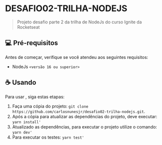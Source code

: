 # DESAFIO02-TRILHA-NODEJS


> Projeto desafio parte 2 da trilha de NodeJs do curso Ignite da Rocketseat


## 💻 Pré-requisitos

Antes de começar, verifique se você atendeu aos seguintes requisitos:
<!---Estes são apenas requisitos de exemplo. Adicionar, duplicar ou remover conforme necessário--->
* NodeJs `<versão 16 ou superior>`

## ☕ Usando <desafio02-trilha-nodejs>

Para usar <desafio02-trilha-nodejs>, siga estas etapas:

1. Faça uma cópia do projeto: `git clone https://github.com/carlosnunesjr/desafio02-trilha-nodejs.git`.
2. Após a cópia para atualizar as dependências do projeto, deve executar: `yarn install'` 
3. Atualizado as dependências, para executar o projeto utilize o comando: `yarn dev'`
4. Para executar os testes: `yarn test'`
